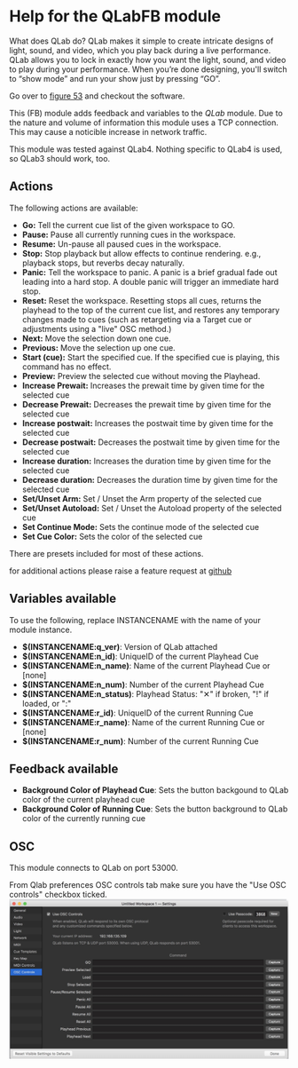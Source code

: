 # Help for the QLabFB module

What does QLab do?
QLab makes it simple to create intricate designs of light, sound, and video, which you play back during a live performance.
QLab allows you to lock in exactly how you want the light, sound, and video to play during your performance. When you’re done designing, you'll switch to “show mode” and run your show just by pressing “GO”.

Go over to [figure 53](https://figure53.com/) and checkout the software.

This (FB) module adds feedback and variables to the *QLab* module. Due to the nature and volume of information this module uses a TCP connection. This may cause a noticible increase in network traffic.

This module was tested against QLab4. Nothing specific to QLab4 is used, so QLab3 should work, too.

## Actions

The following actions are available:
* **Go:** Tell the current cue list of the given workspace to GO.
* **Pause:** Pause all currently running cues in the workspace.
* **Resume:** Un-pause all paused cues in the workspace.
* **Stop:** Stop playback but allow effects to continue rendering. e.g., playback stops, but reverbs decay naturally.
* **Panic:** Tell the workspace to panic. A panic is a brief gradual fade out leading into a hard stop. A double panic will trigger an immediate hard stop.
* **Reset:** Reset the workspace. Resetting stops all cues, returns the playhead to the top of the current cue list, and restores any temporary changes made to cues (such as retargeting via a Target cue or adjustments using a "live" OSC method.)
* **Next:** Move the selection down one cue.
* **Previous:** Move the selection up one cue.
* **Start (cue):** Start the specified cue. If the specified cue is playing, this command has no effect.
* **Preview:** Preview the selected cue without moving the Playhead.
* **Increase Prewait:** Increases the prewait time by given time for the selected cue
* **Decrease Prewait:** Decreases the prewait time by given time for the selected cue
* **Increase postwait:** Increases the postwait time by given time for the selected cue
* **Decrease postwait:** Decreases the postwait time by given time for the selected cue
* **Increase duration:** Increases the duration time by given time for the selected cue
* **Decrease duration:** Decreases the duration time by given time for the selected cue
* **Set/Unset Arm:** Set / Unset the Arm property of the selected cue
* **Set/Unset Autoload:** Set / Unset the Autoload property of the selected cue
* **Set Continue Mode:** Sets the continue mode of the selected cue
* **Set Cue Color:** Sets the color of the selected cue

There are presets included for most of these actions.

for additional actions please raise a feature request at [github](https://github.com/bitfocus/companion-module-qlab-advance/issues)

## Variables available

To use the following, replace INSTANCENAME with the name of your module instance.

* **$(INSTANCENAME:q_ver)**: Version of QLab attached
* **$(INSTANCENAME:n_id)**: UniqueID of the current Playhead Cue
* **$(INSTANCENAME:n_name)**: Name of the current Playhead Cue or [none]
* **$(INSTANCENAME:n_num)**: Number of the current Playhead Cue
* **$(INSTANCENAME:n_status)**: Playhead Status: "✕" if broken, "!" if loaded, or ":"
* **$(INSTANCENAME:r_id)**: UniqueID of the current Running Cue
* **$(INSTANCENAME:r_name)**: Name of the current Running Cue or [none]
* **$(INSTANCENAME:r_num)**: Number of the current Running Cue

## Feedback available

* **Background Color of Playhead Cue**: Sets the button backgound to QLab color of the current playhead cue
* **Background Color of Running Cue**: Sets the button background to QLab color of the currently running cue

## OSC
This module connects to QLab on port 53000.

From Qlab preferences OSC controls tab make sure you have the "Use OSC controls" checkbox ticked.
![Qlab](images/qlab.jpg?raw=true "Qlab")
